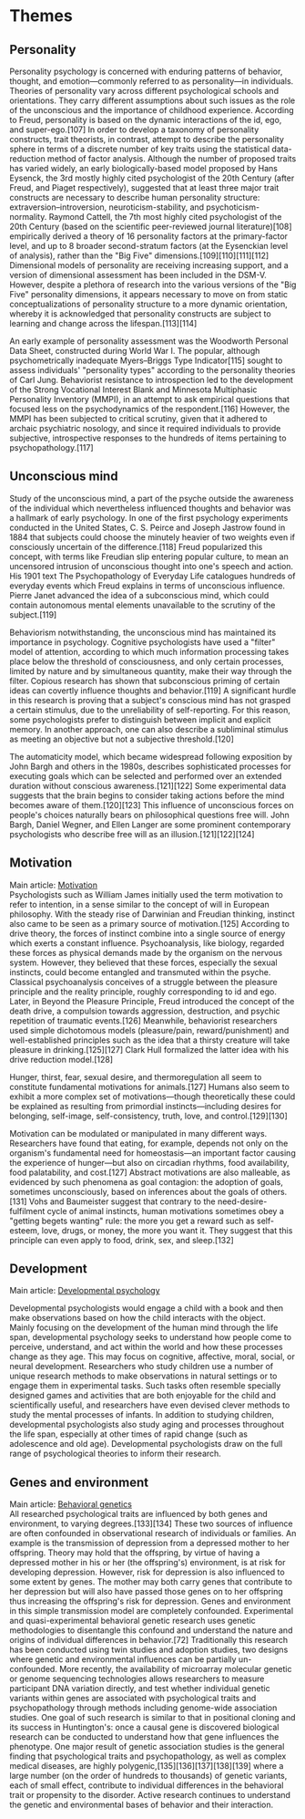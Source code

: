 # Themes

## Personality

Personality psychology is concerned with enduring patterns of behavior, thought, and emotion—commonly referred to as personality—in individuals. Theories of personality vary across different psychological schools and orientations. They carry different assumptions about such issues as the role of the unconscious and the importance of childhood experience. According to Freud, personality is based on the dynamic interactions of the id, ego, and super-ego.\[107\] In order to develop a taxonomy of personality constructs, trait theorists, in contrast, attempt to describe the personality sphere in terms of a discrete number of key traits using the statistical data-reduction method of factor analysis. Although the number of proposed traits has varied widely, an early biologically-based model proposed by Hans Eysenck, the 3rd mostly highly cited psychologist of the 20th Century \(after Freud, and Piaget respectively\), suggested that at least three major trait constructs are necessary to describe human personality structure: extraversion–introversion, neuroticism-stability, and psychoticism-normality. Raymond Cattell, the 7th most highly cited psychologist of the 20th Century \(based on the scientific peer-reviewed journal literature\)\[108\] empirically derived a theory of 16 personality factors at the primary-factor level, and up to 8 broader second-stratum factors \(at the Eysenckian level of analysis\), rather than the "Big Five" dimensions.\[109\]\[110\]\[111\]\[112\] Dimensional models of personality are receiving increasing support, and a version of dimensional assessment has been included in the DSM-V. However, despite a plethora of research into the various versions of the "Big Five" personality dimensions, it appears necessary to move on from static conceptualizations of personality structure to a more dynamic orientation, whereby it is acknowledged that personality constructs are subject to learning and change across the lifespan.\[113\]\[114\]

An early example of personality assessment was the Woodworth Personal Data Sheet, constructed during World War I. The popular, although psychometrically inadequate Myers–Briggs Type Indicator\[115\] sought to assess individuals' "personality types" according to the personality theories of Carl Jung. Behaviorist resistance to introspection led to the development of the Strong Vocational Interest Blank and Minnesota Multiphasic Personality Inventory \(MMPI\), in an attempt to ask empirical questions that focused less on the psychodynamics of the respondent.\[116\] However, the MMPI has been subjected to critical scrutiny, given that it adhered to archaic psychiatric nosology, and since it required individuals to provide subjective, introspective responses to the hundreds of items pertaining to psychopathology.\[117\]

## Unconscious mind

Study of the unconscious mind, a part of the psyche outside the awareness of the individual which nevertheless influenced thoughts and behavior was a hallmark of early psychology. In one of the first psychology experiments conducted in the United States, C. S. Peirce and Joseph Jastrow found in 1884 that subjects could choose the minutely heavier of two weights even if consciously uncertain of the difference.\[118\] Freud popularized this concept, with terms like Freudian slip entering popular culture, to mean an uncensored intrusion of unconscious thought into one's speech and action. His 1901 text The Psychopathology of Everyday Life catalogues hundreds of everyday events which Freud explains in terms of unconscious influence. Pierre Janet advanced the idea of a subconscious mind, which could contain autonomous mental elements unavailable to the scrutiny of the subject.\[119\]

Behaviorism notwithstanding, the unconscious mind has maintained its importance in psychology. Cognitive psychologists have used a "filter" model of attention, according to which much information processing takes place below the threshold of consciousness, and only certain processes, limited by nature and by simultaneous quantity, make their way through the filter. Copious research has shown that subconscious priming of certain ideas can covertly influence thoughts and behavior.\[119\] A significant hurdle in this research is proving that a subject's conscious mind has not grasped a certain stimulus, due to the unreliability of self-reporting. For this reason, some psychologists prefer to distinguish between implicit and explicit memory. In another approach, one can also describe a subliminal stimulus as meeting an objective but not a subjective threshold.\[120\]

The automaticity model, which became widespread following exposition by John Bargh and others in the 1980s, describes sophisticated processes for executing goals which can be selected and performed over an extended duration without conscious awareness.\[121\]\[122\] Some experimental data suggests that the brain begins to consider taking actions before the mind becomes aware of them.\[120\]\[123\] This influence of unconscious forces on people's choices naturally bears on philosophical questions free will. John Bargh, Daniel Wegner, and Ellen Langer are some prominent contemporary psychologists who describe free will as an illusion.\[121\]\[122\]\[124\]

## Motivation

Main article: [Motivation](https://en.wikipedia.org/wiki/Motivation)  
Psychologists such as William James initially used the term motivation to refer to intention, in a sense similar to the concept of will in European philosophy. With the steady rise of Darwinian and Freudian thinking, instinct also came to be seen as a primary source of motivation.\[125\] According to drive theory, the forces of instinct combine into a single source of energy which exerts a constant influence. Psychoanalysis, like biology, regarded these forces as physical demands made by the organism on the nervous system. However, they believed that these forces, especially the sexual instincts, could become entangled and transmuted within the psyche. Classical psychoanalysis conceives of a struggle between the pleasure principle and the reality principle, roughly corresponding to id and ego. Later, in Beyond the Pleasure Principle, Freud introduced the concept of the death drive, a compulsion towards aggression, destruction, and psychic repetition of traumatic events.\[126\] Meanwhile, behaviorist researchers used simple dichotomous models \(pleasure/pain, reward/punishment\) and well-established principles such as the idea that a thirsty creature will take pleasure in drinking.\[125\]\[127\] Clark Hull formalized the latter idea with his drive reduction model.\[128\]

Hunger, thirst, fear, sexual desire, and thermoregulation all seem to constitute fundamental motivations for animals.\[127\] Humans also seem to exhibit a more complex set of motivations—though theoretically these could be explained as resulting from primordial instincts—including desires for belonging, self-image, self-consistency, truth, love, and control.\[129\]\[130\]

Motivation can be modulated or manipulated in many different ways. Researchers have found that eating, for example, depends not only on the organism's fundamental need for homeostasis—an important factor causing the experience of hunger—but also on circadian rhythms, food availability, food palatability, and cost.\[127\] Abstract motivations are also malleable, as evidenced by such phenomena as goal contagion: the adoption of goals, sometimes unconsciously, based on inferences about the goals of others.\[131\] Vohs and Baumeister suggest that contrary to the need-desire-fulfilment cycle of animal instincts, human motivations sometimes obey a "getting begets wanting" rule: the more you get a reward such as self-esteem, love, drugs, or money, the more you want it. They suggest that this principle can even apply to food, drink, sex, and sleep.\[132\]

## Development

Main article: [Developmental psychology](https://en.wikipedia.org/wiki/Developmental_psychology)

Developmental psychologists would engage a child with a book and then make observations based on how the child interacts with the object.  
Mainly focusing on the development of the human mind through the life span, developmental psychology seeks to understand how people come to perceive, understand, and act within the world and how these processes change as they age. This may focus on cognitive, affective, moral, social, or neural development. Researchers who study children use a number of unique research methods to make observations in natural settings or to engage them in experimental tasks. Such tasks often resemble specially designed games and activities that are both enjoyable for the child and scientifically useful, and researchers have even devised clever methods to study the mental processes of infants. In addition to studying children, developmental psychologists also study aging and processes throughout the life span, especially at other times of rapid change \(such as adolescence and old age\). Developmental psychologists draw on the full range of psychological theories to inform their research.

## Genes and environment

Main article: [Behavioral genetics](https://en.wikipedia.org/wiki/Behavioral_genetics)  
All researched psychological traits are influenced by both genes and environment, to varying degrees.\[133\]\[134\] These two sources of influence are often confounded in observational research of individuals or families. An example is the transmission of depression from a depressed mother to her offspring. Theory may hold that the offspring, by virtue of having a depressed mother in his or her \(the offspring's\) environment, is at risk for developing depression. However, risk for depression is also influenced to some extent by genes. The mother may both carry genes that contribute to her depression but will also have passed those genes on to her offspring thus increasing the offspring's risk for depression. Genes and environment in this simple transmission model are completely confounded. Experimental and quasi-experimental behavioral genetic research uses genetic methodologies to disentangle this confound and understand the nature and origins of individual differences in behavior.\[72\] Traditionally this research has been conducted using twin studies and adoption studies, two designs where genetic and environmental influences can be partially un-confounded. More recently, the availability of microarray molecular genetic or genome sequencing technologies allows researchers to measure participant DNA variation directly, and test whether individual genetic variants within genes are associated with psychological traits and psychopathology through methods including genome-wide association studies. One goal of such research is similar to that in positional cloning and its success in Huntington's: once a causal gene is discovered biological research can be conducted to understand how that gene influences the phenotype. One major result of genetic association studies is the general finding that psychological traits and psychopathology, as well as complex medical diseases, are highly polygenic,\[135\]\[136\]\[137\]\[138\]\[139\] where a large number \(on the order of hundreds to thousands\) of genetic variants, each of small effect, contribute to individual differences in the behavioral trait or propensity to the disorder. Active research continues to understand the genetic and environmental bases of behavior and their interaction.



